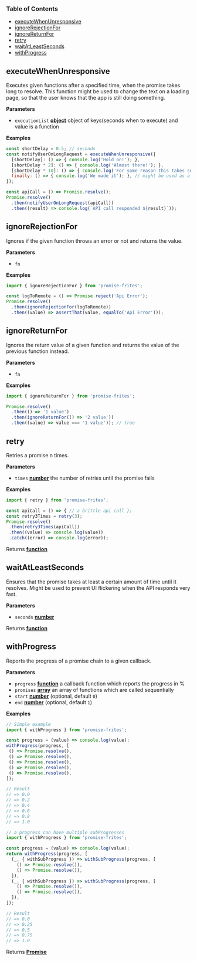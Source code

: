 <!-- Generated by documentation.js. Update this documentation by updating the source code. -->

### Table of Contents

-   [executeWhenUnresponsive](#executewhenunresponsive)
-   [ignoreRejectionFor](#ignorerejectionfor)
-   [ignoreReturnFor](#ignorereturnfor)
-   [retry](#retry)
-   [waitAtLeastSeconds](#waitatleastseconds)
-   [withProgress](#withprogress)

## executeWhenUnresponsive

Executes given functions after a specified time, when the promise takes long to resolve.
This function might be used to change the text on a loading page, so that the user knows
that the app is still doing something.

**Parameters**

-   `executionList` **[object](https://developer.mozilla.org/en-US/docs/Web/JavaScript/Reference/Global_Objects/Object)** object of keys(seconds when to execute) and value is a function

**Examples**

```javascript
const shortDelay = 0.5; // seconds
const notifyUserOnLongRequest = executeWhenUnresponsive({
  [shortDelay]: () => { console.log('Hold on!'); },
  [shortDelay * 2]: () => { console.log('Almost there!'); },
  [shortDelay * 10]: () => { console.log('For some reason this takes some time!'); },
  finally: () => { console.log('We made it'); }, // might be used as a teardown fn.
});

const apiCall = () => Promise.resolve();
Promise.resolve()
  .then(notifyUserOnLongRequest(apiCall))
  .then((result) => console.log(`API call responded ${result}`));
```

## ignoreRejectionFor

Ignores if the given function throws an error or not and returns the value.

**Parameters**

-   `fn`  

**Examples**

```javascript
import { ignoreRejectionFor } from 'promise-frites';

const logToRemote = () => Promise.reject('Api Error');
Promise.resolve()
  .then(ignoreRejectionFor(logToRemote))
  .then((value) => assertThat(value, equalTo('Api Error')));
```

## ignoreReturnFor

Ignores the return value of a given function and returns the value of the previous function instead.

**Parameters**

-   `fn`  

**Examples**

```javascript
import { ignoreReturnFor } from 'promise-frites';

Promise.resolve()
  .then(() => '1 value')
  .then(ignoreReturnFor(() => '2 value'))
  .then((value) => value === '1 value')); // true
```

## retry

Retries a promise n times.

**Parameters**

-   `times` **[number](https://developer.mozilla.org/en-US/docs/Web/JavaScript/Reference/Global_Objects/Number)** the number of retries until the promise fails

**Examples**

```javascript
import { retry } from 'promise-frites';

const apiCall = () => { // a brittle api call };
const retry3Times = retry(3);
Promise.resolve()
 .then(retry3Times(apiCall))
 .then((value) => console.log(value))
 .catch((error) => console.log(error));
```

Returns **[function](https://developer.mozilla.org/en-US/docs/Web/JavaScript/Reference/Statements/function)** 

## waitAtLeastSeconds

Ensures that the promise takes at least a certain amount of time until it resolves.
Might be used to prevent UI flickering when the API responds very fast.

**Parameters**

-   `seconds` **[number](https://developer.mozilla.org/en-US/docs/Web/JavaScript/Reference/Global_Objects/Number)** 

Returns **[function](https://developer.mozilla.org/en-US/docs/Web/JavaScript/Reference/Statements/function)** 

## withProgress

Reports the progress of a promise chain to a given callback.

**Parameters**

-   `progress` **[function](https://developer.mozilla.org/en-US/docs/Web/JavaScript/Reference/Statements/function)** a callback function which reports the progress in %
-   `promises` **[array](https://developer.mozilla.org/en-US/docs/Web/JavaScript/Reference/Global_Objects/Array)** an array of functions which are called sequentially
-   `start` **[number](https://developer.mozilla.org/en-US/docs/Web/JavaScript/Reference/Global_Objects/Number)**  (optional, default `0`)
-   `end` **[number](https://developer.mozilla.org/en-US/docs/Web/JavaScript/Reference/Global_Objects/Number)**  (optional, default `1`)

**Examples**

```javascript
// Simple example
import { withProgress } from 'promise-frites';

const progress = (value) => console.log(value);
withProgress(progress, [
 () => Promise.resolve(),
 () => Promise.resolve(),
 () => Promise.resolve(),
 () => Promise.resolve(),
 () => Promise.resolve(),
]);

// Result
// => 0.0
// => 0.2
// => 0.4
// => 0.6
// => 0.8
// => 1.0
```

```javascript
// a progress can have multiple subProgresses
import { withProgress } from 'promise-frites';

const progress = (value) => console.log(value);
return withProgress(progress, [
  (_, { withSubProgress }) => withSubProgress(progress, [
    () => Promise.resolve()),
    () => Promise.resolve()),
  ]),
  (_, { withSubProgress }) => withSubProgress(progress, [
    () => Promise.resolve()),
    () => Promise.resolve()),
  ]),
]);

// Result
// => 0.0
// => 0.25
// => 0.5
// => 0.75
// => 1.0
```

Returns **[Promise](https://developer.mozilla.org/en-US/docs/Web/JavaScript/Reference/Global_Objects/Promise)** 
